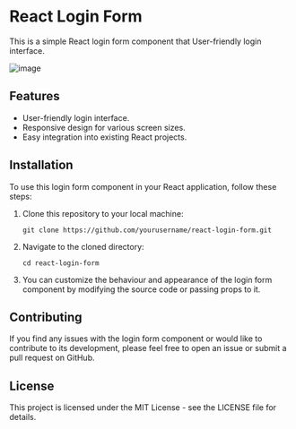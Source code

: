 # React Login Form

This is a simple React login form component that User-friendly login interface.

![image](https://github.com/ImeshaDilshani/react-login-form/assets/93858302/b0824325-9aa5-4d16-a52b-226d25e9324c)


## Features

- User-friendly login interface.
- Responsive design for various screen sizes.
- Easy integration into existing React projects.

## Installation

To use this login form component in your React application, follow these steps:

1. Clone this repository to your local machine:

   ```
   git clone https://github.com/yourusername/react-login-form.git
   ```
2. Navigate to the cloned directory:
   ```
   cd react-login-form
   ```
4. You can customize the behaviour and appearance of the login form component by modifying the source code or passing props to it.

## Contributing

If you find any issues with the login form component or would like to contribute to its development, please feel free to open an issue or submit a pull request on GitHub.

## License
This project is licensed under the MIT License - see the LICENSE file for details.



